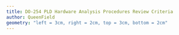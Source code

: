 ```yaml
---
title: DO-254 PLD Hardware Analysis Procedures Review Criteria
author: QueenField
geometry: "left = 3cm, right = 2cm, top = 3cm, bottom = 2cm"
---
```

